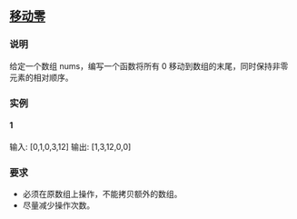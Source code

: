 ## [移动零](https://leetcode-cn.com/problems/move-zeroes/)

### 说明

给定一个数组 nums，编写一个函数将所有 0 移动到数组的末尾，同时保持非零元素的相对顺序。

### 实例
#### 1

输入: [0,1,0,3,12]
输出: [1,3,12,0,0]

### 要求
* 必须在原数组上操作，不能拷贝额外的数组。
* 尽量减少操作次数。
